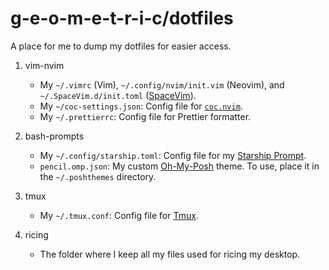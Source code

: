 # g-e-o-m-e-t-r-i-c/dotfiles

A place for me to dump my dotfiles for easier access.

1. vim-nvim

    - My `~/.vimrc` (Vim), `~/.config/nvim/init.vim` (Neovim), and `~/.SpaceVim.d/init.toml` ([SpaceVim][1]).
    - My `~/coc-settings.json`: Config file for [`coc.nvim`][2].
    - My `~/.prettierrc`: Config file for Prettier formatter.

2. bash-prompts

    - My `~/.config/starship.toml`: Config file for my [Starship Prompt][3].
	- `pencil.omp.json`: My custom [Oh-My-Posh][4] theme. To use, place it in the `~/.poshthemes` directory.

3. tmux

    - My `~/.tmux.conf`: Config file for [Tmux][5].

4. ricing
	- The folder where I keep all my files used for ricing my desktop.

[1]: https://spacevim.org/documentation/
[2]: https://github.com/neoclide/coc.nvim/
[3]: https://starship.rs/
[4]: https://ohmyposh.dev/docs/
[5]: https://github.com/tmux/tmux
